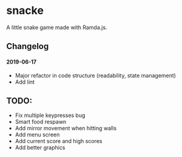 # snacke
A little snake game made with Ramda.js.

## Changelog
#### 2019-06-17
- Major refactor in code structure (readability, state management)
- Add lint

## TODO:
- Fix multiple keypresses bug
- Smart food respawn
- Add mirror movement when hitting walls
- Add menu screen
- Add current score and high scores
- Add better graphics
